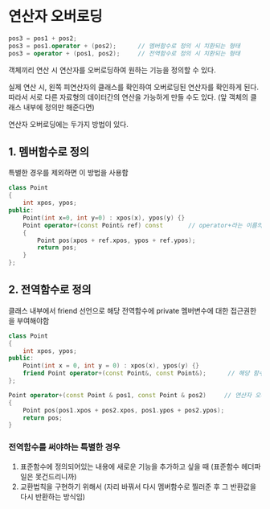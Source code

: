 # 연산자 오버로딩

```cpp
pos3 = pos1 + pos2;
pos3 = pos1.operator + (pos2);      // 멤버함수로 정의 시 치환되는 형태
pos3 = operator + (pos1, pos2);     // 전역함수로 정의 시 치환되는 형태
```

객체끼리 연산 시 연산자를 오버로딩하여 원하는 기능을 정의할 수 있다.

실제 연산 시, 왼쪽 피연산자의 클래스를 확인하여 오버로딩된 연산자를 확인하게 된다.  
따라서 서로 다른 자료형의 데이터간의 연산을 가능하게 만들 수도 있다. (앞 객체의 클래스 내부에 정의만 해준다면)

연산자 오버로딩에는 두가지 방법이 있다.
## 1. 멤버함수로 정의

특별한 경우를 제외하면 이 방법을 사용함

```cpp
class Point
{
    int xpos, ypos;
public:
    Point(int x=0, int y=0) : xpos(x), ypos(y) {}
    Point operator+(const Point& ref) const       // operator+라는 이름의 함수
    {
        Point pos(xpos + ref.xpos, ypos + ref.ypos);
        return pos;
    }
};
```

## 2. 전역함수로 정의

클래스 내부에서 friend 선언으로 해당 전역함수에 private 멤버변수에 대한 접근권한을 부여해야함

```cpp
class Point
{
    int xpos, ypos;
public:
    Point(int x = 0, int y = 0) : xpos(x), ypos(y) {}
    friend Point operator+(const Point&, const Point&);      // 해당 함수에 Point 객체의 private 멤버변수에 대한 접근권한 부여
};

Point operator+(const Point & pos1, const Point & pos2)     // 연산자 오버로딩 전역함수
{
    Point pos(pos1.xpos + pos2.xpos, pos1.ypos + pos2.ypos);
    return pos;
}
```

### 전역함수를 써야하는 특별한 경우
1. 표준함수에 정의되어있는 내용에 새로운 기능을 추가하고 싶을 때 (표준함수 헤더파일은 못건드리니까)
2. 교환법칙을 구현하기 위해서 (자리 바꿔서 다시 멤버함수로 찔러준 후 그 반환값을 다시 반환하는 방식임)
